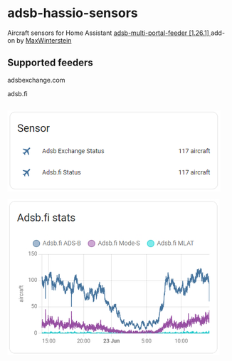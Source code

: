 # adsb-hassio-sensors

  Aircraft sensors for Home Assistant [adsb-multi-portal-feeder [1.26.1] ](https://github.com/MaxWinterstein/homeassistant-addons/tree/main/adsb-multi-portal-feeder) add-on by [MaxWinterstein](https://github.com/MaxWinterstein)
  
  

## Supported feeders

  adsbexchange.com

  adsb.fi

##

![sensor aircraft tracked](https://github.com/plo53/adsb-hassio-sensors/blob/master/media/Home%20Assistant%20ADS-B%20sensors.jpg)

![sensor aircraft tracked](https://github.com/plo53/adsb-hassio-sensors/blob/master/media/Home%20Assistant%20adsb.fi%20stats.jpg)
